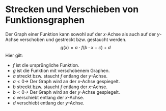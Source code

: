 # Strecken und Verschieben von Funktionsgraphen

Der Graph einer Funktion kann sowohl auf der $x$-Achse als auch auf der $y$-Achse verschoben und gestreckt bzw. gestaucht werden.
$$
g(x) = a \cdot f( b \cdot x - c) + d
$$
Hier gilt:

- $f$ ist die ursprüngliche Funktion.
- $g$ ist die Funktion mit verschobenem Graphen.
- $a$ streckt bzw. staucht $f$ entlang der $y$-Achse.
- $a<0\to$ Der Graph wird an der $x$-Achse gespiegelt.
- $b$ streckt bzw. staucht $f$ entlang der $x$-Achse.
- $b<0\to$ Der Graph wird an der $y$-Achse gespiegelt.
- $c$ verschiebt entlang der $x$-Achse.
- $d$ verschiebt entlang der $y$-Achse.
